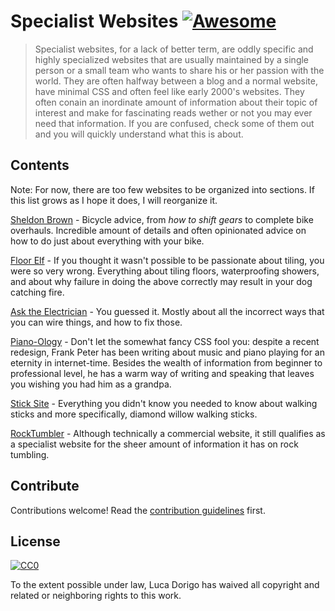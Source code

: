 # Specialist Websites [![Awesome](https://awesome.re/badge.svg)](https://awesome.re)

> Specialist websites, for a lack of better term, are oddly specific and highly specialized websites that are usually maintained by a single person or a small team who wants to share his or her passion with the world. They are often halfway between a blog and a normal website, have minimal CSS and often feel like early 2000's websites. They often conain an inordinate amount of information about their topic of interest and make for fascinating reads wether or not you may ever need that information. If you are confused, check some of them out and you will quickly understand what this is about.


## Contents

Note: For now, there are too few websites to be organized into sections. If this list grows as I hope it does, I will reorganize it.

[Sheldon Brown](https://sheldonbrown.com/) - Bicycle advice, from *how to shift gears* to complete bike overhauls. Incredible amount of details and often opinionated advice on how to do just about everything with your bike. 

[Floor Elf](https://floorelf.com/) - If you thought it wasn't possible to be passionate about tiling, you were so very wrong. Everything about tiling floors, waterproofing showers, and about why failure in doing the above correctly may result in your dog catching fire. 

[Ask the Electrician](https://ask-the-electrician.com/) - You guessed it. Mostly about all the incorrect ways that you can wire things, and how to fix those.

[Piano-Ology](https://piano-ology.com/) - Don't let the somewhat fancy CSS fool you: despite a recent redesign, Frank Peter has been writing about music and piano playing for an eternity in internet-time. Besides the wealth of information from beginner to professional level, he has a warm way of writing and speaking that leaves you wishing you had him as a grandpa.

[Stick Site](http://www.sticksite.com/) - Everything you didn't know you needed to know about walking sticks and more specifically, diamond willow walking sticks. 

[RockTumbler](https://rocktumbler.com/questions.shtml) - Although technically a commercial website, it still qualifies as a specialist website for the sheer amount of information it has on rock tumbling. 

## Contribute

Contributions welcome! Read the [contribution guidelines](contributing.md) first.


## License

[![CC0](https://mirrors.creativecommons.org/presskit/buttons/88x31/svg/cc-zero.svg)](https://creativecommons.org/publicdomain/zero/1.0)

To the extent possible under law, Luca Dorigo has waived all copyright and
related or neighboring rights to this work.
